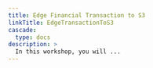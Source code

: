 ```yaml
---
title: Edge Financial Transaction to S3
linkTitle: EdgeTransactionToS3
cascade:
  type: docs
description: >
  In this workshop, you will ...
---
```

